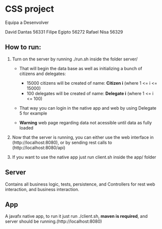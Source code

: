 # CSS project

Equipa a Desenvolver

David Dantas 56331
Filipe Egipto 56272
Rafael Nisa 56329


## How to run:

1. Turn on the server by running ./run.sh inside the folder server/
    * That will begin the data base as well as initializing a bunch of citizens and delegates:
        * 15000 citizens will be created of name: **Citizen i**  (where 1 <= i <= 15000)
        * 100 delegates will be created of name: **Delegate i**  (where 1 <= i <= 100)
    * That way you can login in the native app and web by using Delegate 5 for example

    * **Warning** web page regarding data not acessible until data as fully loaded



2. Now that the server is running, you can either use the web interface in (http://localhost:8080), or by sending rest calls to (http://localhost:8080/api)

3. If you want to use the native app just run client.sh inside the app/ folder

## Server

Contains all business logic, tests, persistence, and Controllers for rest web interaction, and business interaction.


## App

A javafx native app, to run it just run ./client.sh,  **maven is required**, and server should be running.(http://localhost:8080)
